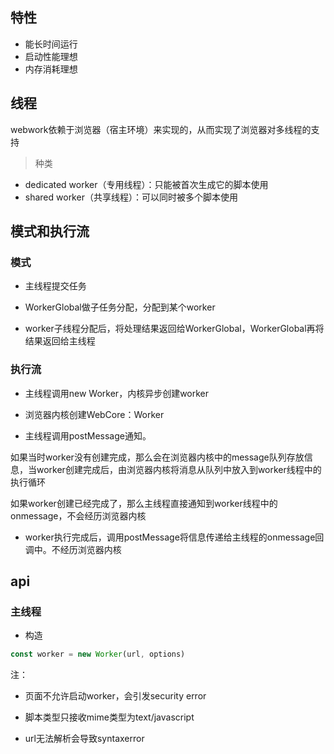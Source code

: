 ## 特性

- 能长时间运行
- 启动性能理想
- 内存消耗理想

## 线程

webwork依赖于浏览器（宿主环境）来实现的，从而实现了浏览器对多线程的支持

> 种类

- dedicated worker（专用线程）：只能被首次生成它的脚本使用
- shared worker（共享线程）：可以同时被多个脚本使用

## 模式和执行流

### 模式

- 主线程提交任务

- WorkerGlobal做子任务分配，分配到某个worker

- worker子线程分配后，将处理结果返回给WorkerGlobal，WorkerGlobal再将结果返回给主线程

### 执行流

- 主线程调用new Worker，内核异步创建worker

- 浏览器内核创建WebCore：Worker

- 主线程调用postMessage通知。

如果当时worker没有创建完成，那么会在浏览器内核中的message队列存放信息，当worker创建完成后，由浏览器内核将消息从队列中放入到worker线程中的执行循环

如果worker创建已经完成了，那么主线程直接通知到worker线程中的onmessage，不会经历浏览器内核

- worker执行完成后，调用postMessage将信息传递给主线程的onmessage回调中。不经历浏览器内核

## api

### 主线程

- 构造
```js
const worker = new Worker(url, options)
```
注：
- 页面不允许启动worker，会引发security error

- 脚本类型只接收mime类型为text/javascript

- url无法解析会导致syntaxerror

